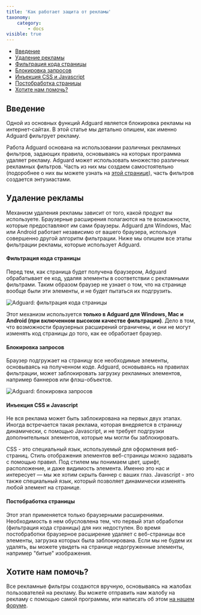 ```yaml
---
title: 'Как работает защита от рекламы'
taxonomy:
    category:
        - docs
visible: true
---
```


*   [Введение](#introduction)
*   [Удаление рекламы](#filtering)
*   [Фильтрация кода страницы](#html)
*   [Блокировка запросов](#block)
*   [Инъекция CSS и Javascript](#inject)
*   [Постобработка страницы](#cosmetic)
*   [Хотите нам помочь?](#report)

<a name="introduction"></a>

## Введение

Одной из основных функций Adguard является блокировка рекламы на интернет-сайтах. В этой статье мы детально опишем, как именно Adguard фильтрует рекламу.

Работа Adguard основана на использовании различных рекламных фильтров, задающих правила, основываясь на которых программа удаляет рекламу. Adguard может использовать множество различных рекламных фильтров. Часть из них мы создаем самостоятельно (подоробнее о них вы можете узнать на [этой странице](../filters.html)), часть фильтров создается энтузиастами.



<a name="filtering"></a>

## Удаление рекламы

Механизм удаления рекламы зависит от того, какой продукт вы используете. Браузерные расширения полагаются на те возможности, которые предоставляют им сами браузеры. Adguard для Windows, Mac или Android работает независимо от вашего браузера, используя совершенно другой алгоритм фильтрации. Ниже мы опишем все этапы фильтрации рекламы, которые использует Adguard.



<a name="html"></a>

#### Фильтрация кода страницы

Перед тем, как страница будет получена браузером, Adguard обрабатывает ее код, удаляя элементы в соответствии с рекламными фильтрами. Таким образом браузер не узнает о том, что на странице вообще были эти элементы, и не будет пытаться их подгрузить.

![Adguard: фильтрация кода страницы](https://images.adguard.com/public/Adguard/Common/page_filtering.png)

Этот механизм используется **только в Adguard для Windows, Mac и Android (при включенном высоком качестве фильтрации)**. Дело в том, что возможности браузерных расширений ограничены, и они не могут изменять код страницы до того, как ее обработает браузер.



<a name="block"></a>

#### Блокировка запросов

Браузер подгружает на страницу все необходимые элементы, основываясь на полученном коде. Adguard, основываясь на правилах фильтрации, может заблокировать загрузку рекламных элементов, например баннеров или флэш-объектов.

![Adguard: блокировка запросов](https://images.adguard.com/public/Adguard/Common/url_filtering.png)



<a name="inject"></a>

#### Инъекция CSS и Javascript

Не вся реклама может быть заблокирована на первых двух этапах. Иногда встречается такая реклама, которая внедряется в страницу динамически, с помощью Javascript, и не требует подгрузки дополнительных элементов, которые мы могли бы заблокировать.

CSS - это специальный язык, используемый для оформления веб-страниц. Стиль отображения элементов веб-страницы можно задавать с помощью правил. Под стилем мы понимаем цвет, шрифт, расположение, и даже видимость элемента. Именно это нас и интересует — мы же хотим скрыть баннер с ваших глаз. Javascript - это также специальный язык, который позволяет динамически изменять любой элемент на странице.



<a name="cosmetic"></a>

#### Постобработка страницы

Этот этап применяется только браузерными расширениями. Необходимость в нем обусловлена тем, что первый этап обработки (фильтрация кода страницы) для них недоступен. Во время постобработки браузерное расширение удаляет с веб-страницы все элементы, загрузка которых была заблокирована. Если мы не будем их удалять, вы можете увидеть на странице недогруженные элементы, например "битые" изображения.



<a name="report"></a>

## Хотите нам помочь?

Все рекламные фильтры создаются вручную, основываясь на жалобах пользователей на рекламу. Вы можете отправить нам жалобу на рекламу с помощью самой программы, или написать об этом [на нашем форуме](http://forum.adguard.com/forumdisplay.php?69-%D0%A4%D0%B8%D0%BB%D1%8C%D1%82%D1%80%D1%8B-Adguard).